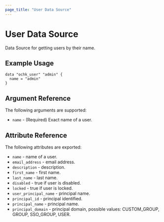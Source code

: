 ```yaml
---
page_title: "User Data Source"
---
```


# User Data Source

Data Source for getting users by their name. 

## Example Usage

```hcl
data "ochk_user" "admin" {
  name = "admin"
}
```

## Argument Reference

The following arguments are supported:

* `name` - (Required) Exact name of a user.

## Attribute Reference

The following attributes are exported:
 * `name` - name of a user. 
 * `email_address` - email address. 
 * `description` - description.
 * `first_name` - first name. 
 * `last_name` - last name. 
 * `disabled` - true if user is disabled. 
 * `locked` - true if user is locked. 
 * `user_principal_name` - principal name. 
 * `principal_id` - principal identified. 
 * `principal_name` - principal name. 
 * `principal_domain` - principal domain, possible values: CUSTOM_GROUP, GROUP, SSO_GROUP, USER. 
  
    
 
